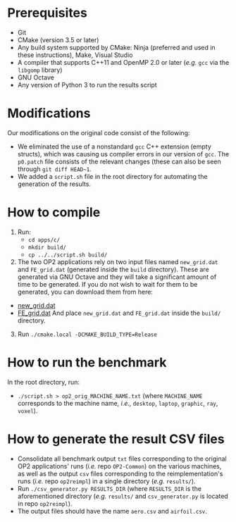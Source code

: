 # Prerequisites

- Git
- CMake (version 3.5 or later)
- Any build system supported by CMake: Ninja (preferred and used in these
  instructions), Make, Visual Studio
- A compiler that supports C++11 and OpenMP 2.0 or later (*e.g.* `gcc` via
  the `libgomp` library)
- GNU Octave
- Any version of Python 3 to run the results script

# Modifications

Our modifications on the original code consist of the following:
- We eliminated the use of a nonstandard `gcc` C++ extension (empty structs),
  which was causing us compiler errors in our version of `gcc`. The
  `p0.patch` file consists of the relevant changes (these can also be seen
  through `git diff HEAD~1`.
- We added a `script.sh` file in the root directory for automating the
  generation of the results.

# How to compile

1. Run:
   - `cd apps/c/`
   - `mkdir build/`
   - `cp ../../script.sh build/`
2. The two OP2 applications rely on two input files named `new_grid.dat` and
  `FE_grid.dat` (generated inside the `build` directory). These are generated
  via GNU Octave and they will take a significant amount of time to
  be generated. If you do not wish to wait for them to be generated, you can
  download them from here:
  - [new_grid.dat](https://drive.google.com/open?id=1Afw2IDrObOQK7-T-pjCX30RWj-1gL3et)
  - [FE_grid.dat](https://drive.google.com/open?id=144ydk9w5oehzERWHq68SmlBtOpcecr_0)
  And place `new_grid.dat` and `FE_grid.dat` inside the `build/` directory.
3. Run `./cmake.local -DCMAKE_BUILD_TYPE=Release`

# How to run the benchmark

In the root directory, run:

- `./script.sh > op2_orig_MACHINE_NAME.txt`
  (where `MACHINE_NAME` corresponds to the machine name, *i.e.,* `desktop`,
  `laptop`, `graphic`, `ray`, `voxel`).

# How to generate the result CSV files

- Consolidate all benchmark output `txt` files corresponding to
  the original OP2 applications' runs (*i.e.* repo `OP2-Common`)
  on the various machines, as well as the output `csv` files
  corresponding to the reimplementation's runs (*i.e.* repo
  `op2reimpl`) in a single directory (*e.g.* `results/`).
- Run `./csv_generator.py RESULTS_DIR` (where `RESULTS_DIR` is the
  aforementioned directory (*e.g.* `results/` and `csv_generator.py`
  is located in repo `op2reimpl`).
- The output files should have the name `aero.csv` and `airfoil.csv`.
